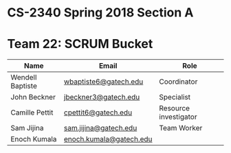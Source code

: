 # CS-2340 Spring 2018 Section A
# Team 22: SCRUM Bucket
| Name  | Email | Role |
| ------------- | ------------- | ------------- |
| Wendell Baptiste  | wbaptiste6@gatech.edu | Coordinator |
| John Beckner  | jbeckner3@gatech.edu  | Specialist |
| Camille Pettit  | cpettit6@gatech.edu | Resource investigator |
| Sam Jijina  | sam.jijina@gatech.edu | Team Worker |
| Enoch Kumala | enoch.kumala@gatech.edu |  |
